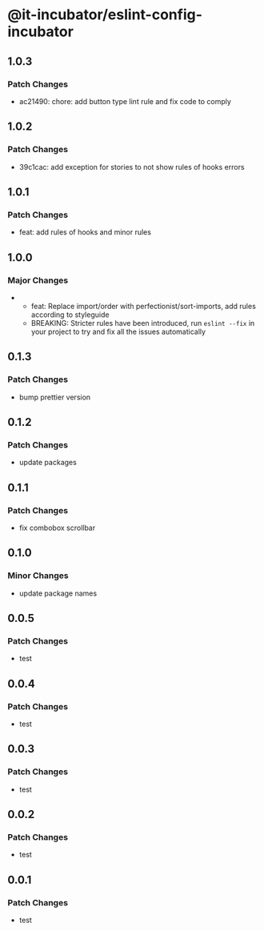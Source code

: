 # @it-incubator/eslint-config-incubator

## 1.0.3
### Patch Changes

- ac21490: chore: add button type lint rule and fix code to comply

## 1.0.2
### Patch Changes

- 39c1cac: add exception for stories to not show rules of hooks errors

## 1.0.1
### Patch Changes

- feat: add rules of hooks and minor rules

## 1.0.0
### Major Changes

- * feat: Replace import/order with perfectionist/sort-imports, add rules according to styleguide
  * BREAKING: Stricter rules have been introduced, run `eslint --fix` in your project to try and fix all the issues automatically

## 0.1.3
### Patch Changes

- bump prettier version

## 0.1.2
### Patch Changes

- update packages

## 0.1.1
### Patch Changes

- fix combobox scrollbar

## 0.1.0
### Minor Changes

- update package names

## 0.0.5
### Patch Changes

- test

## 0.0.4
### Patch Changes

- test

## 0.0.3
### Patch Changes

- test

## 0.0.2
### Patch Changes

- test

## 0.0.1
### Patch Changes

- test
